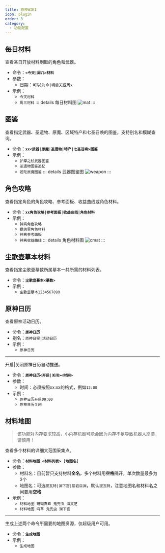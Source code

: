```yaml
---
title: 原神WIKI
icon: plugin
order: 3
category:
  - 功能配置
---
```


## 每日材料
查看某日开放材料刷取的角色和武器。
- 命令：**`<今天|周几>材料`**
- 参数：
  - 日期：可以为`今|明后天`或`周x`
- 示例：
  - `今天材料`
  - `周三材料`
::: details 每日材料图
![mat](https://static.cherishmoon.fun/LittlePaimon/DailyMaterials/%E5%91%A8%E4%B8%80%E5%91%A8%E5%9B%9B.jpg)
:::

## 图鉴
查看指定武器、圣遗物、原魔、区域特产和七圣召唤的图鉴，支持别名和模糊查询。
- 命令：**`xx<武器|原魔|圣遗物|特产|七圣召唤>图鉴`**
- 示例：
  - `护摩之杖武器图鉴`
  - `圣遗物图鉴追忆`
  - `若陀原魔图鉴`
::: details 武器图鉴图
![weapon](https://static.cherishmoon.fun/LittlePaimon/WeaponMaps/%E6%8A%A4%E6%91%A9%E4%B9%8B%E6%9D%96.jpg)
:::

## 角色攻略
查看指定角色的角色攻略、参考面板、收益曲线或角色材料。
- 命令：**`xx角色攻略|参考面板|收益曲线|角色材料`**
- 示例：
  - `钟离角色攻略`
  - `提纳里角色材料`
  - `钟离参考面板`
  - `钟离收益曲线`
::: details 角色材料图
![cmat](https://static.cherishmoon.fun/LittlePaimon/RoleMaterials/%E6%8F%90%E7%BA%B3%E9%87%8C%E6%9D%90%E6%96%99.jpg)
:::

## 尘歌壶摹本材料
查看指定尘歌壶摹数所属摹本一共所需的材料列表。
- 命令：**`尘歌壶摹本<摹数>`**
- 示例：
  - `尘歌壶摹本1234567890`

## 原神日历
查看原神活动日历。
- 命令：**`原神日历`**
- 别名：`原神日程|活动日历`
- 示例：
  - `原神日历`
---
开启|关闭原神日历自动推送。
- 命令：**`原神日历<开启|关闭><时间>`**
- 参数：
  - 时间：必须按照xx:xx的格式，例如`12:00`
- 示例：
  - `原神日历开启09:00`
  - `原神日历关闭`

## 材料地图
> 该功能对内存要求较高，小内存机器可能会因为内存不足导致机器人崩溃，请慎用！

查看多个材料的详细大范围采集点。
- 命令：**`材料地图 <材料列表> [地图名]`**
- 参数：
  - 材料名：目前暂只支持材料**全名**，多个材料用**空格**隔开，单次数量最多为3个
  - 地图名：可选`提瓦特|渊下宫|层岩巨渊`，默认`提瓦特`，注意地图名和材料名之间要用**空格**
- 示例：
  - `材料地图 珊瑚真珠 鬼兜虫 海灵芝`
  - `材料地图 鸣草 鬼兜虫 渊下宫`
---
生成上述两个命令所需要的地图资源，仅超级用户可用。
- 命令：**`生成地图`**
- 示例：
  - `生成地图`